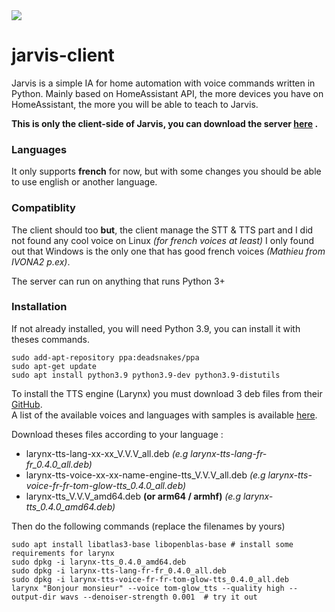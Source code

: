 <img src="https://i.imgur.com/uuWWP39.png" />

# jarvis-client

Jarvis is a simple IA for home automation with voice commands written in Python. Mainly based on HomeAssistant API, the
more devices you have on HomeAssistant, the more you will be able to teach to Jarvis.

**This is only the client-side of Jarvis, you can download the server [here](https://github.com/M4TH1EU/jarvis-server)
.**

### Languages

It only supports **french** for now, but with some changes you should be able to use english or another language.

### Compatiblity

The client should too **but**, the client manage the STT & TTS part and I did not found any cool voice on Linux *(for
french voices at least)* I only found out that Windows is the only one that has good french voices *(Mathieu from IVONA2
p.ex)*.

The server can run on anything that runs Python 3+  

### Installation

If not already installed, you will need Python 3.9, you can install it with theses commands.
```shell
sudo add-apt-repository ppa:deadsnakes/ppa
sudo apt-get update
sudo apt install python3.9 python3.9-dev python3.9-distutils
```

To install the TTS engine (Larynx) you must download 3 deb files from their [GitHub](https://github.com/rhasspy/larynx/releases/latest).  
A list of the available voices and languages with samples is available [here](https://rhasspy.github.io/larynx/).  

Download theses files according to your language :
- larynx-tts-lang-xx-xx_V.V.V_all.deb *(e.g larynx-tts-lang-fr-fr_0.4.0_all.deb)*
- larynx-tts-voice-xx-xx-name-engine-tts_V.V.V_all.deb *(e.g larynx-tts-voice-fr-fr-tom-glow-tts_0.4.0_all.deb)*
- larynx-tts_V.V.V_amd64.deb **(or arm64 / armhf)** *(e.g larynx-tts_0.4.0_amd64.deb)*

Then do the following commands (replace the filenames by yours)
```shell
sudo apt install libatlas3-base libopenblas-base # install some requirements for larynx
sudo dpkg -i larynx-tts_0.4.0_amd64.deb 
sudo dpkg -i larynx-tts-lang-fr-fr_0.4.0_all.deb
sudo dpkg -i larynx-tts-voice-fr-fr-tom-glow-tts_0.4.0_all.deb
larynx "Bonjour monsieur" --voice tom-glow_tts --quality high --output-dir wavs --denoiser-strength 0.001  # try it out
```
